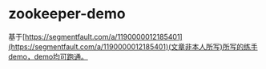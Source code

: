 # zookeeper-demo

基于[https://segmentfault.com/a/1190000012185401](https://segmentfault.com/a/1190000012185401)(文章非本人所写)所写的练手demo，demo均可跑通。

